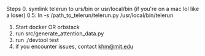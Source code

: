 Steps
0. symlink telerun to urs/bin or usr/local/bin (if you're on a mac lol like a loser)
0.5: ln -s /path_to_telerun/telerun.py /usr/local/bin/telerun
1. Start docker OR orbstack
2. run src/generate_attention_data.py
3. run ./devtool test
4. if you encounter issues, contact khm@mit.edu
